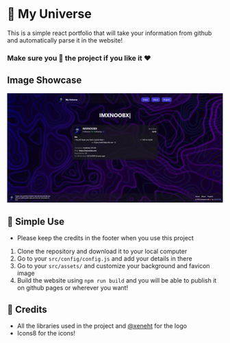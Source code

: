 # 🔱 My Universe

This is a simple react portfolio that will take your information from github and automatically parse it in the website!


### Make sure you 🌟 the project if you like it ❤

## Image Showcase

![image](https://raw.githubusercontent.com/IMXNOOBX/my-universe/main/src/assets/portfolio_bg.png)
## 🌳 Simple Use

* Please keep the credits in the footer when you use this project

1. Clone the repository and download it to your local computer
2. Go to your `src/config/config.js` and add your details in there
3. Go to your `src/assets/` and customize your background and favicon image
4. Build the website using `npm run build` and you will be able to publish it on github pages or wherever you want!

## 💫 Credits

* All the libraries used in the project and [@xeneht](https://github.com/xeneht) for the logo
* Icons8 for the icons!
